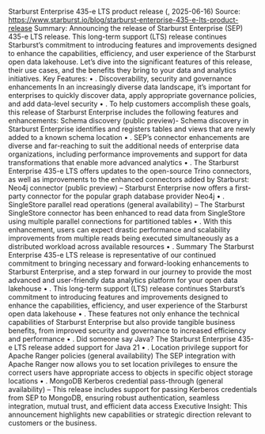 Starburst Enterprise 435-e LTS product release (, 2025-06-16)
Source: https://www.starburst.io/blog/starburst-enterprise-435-e-lts-product-release
Summary: Announcing the release of Starburst Enterprise (SEP) 435-e LTS release. This long-term support (LTS) release continues Starburst’s commitment to introducing features and improvements designed to enhance the capabilities, efficiency, and user experience of the Starburst open data lakehouse. Let’s dive into the significant features of this release, their use cases, and the benefits they bring to your data and analytics initiatives.
Key Features:
• . Discoverability, security and governance enhancements In an increasingly diverse data landscape, it’s important for enterprises to quickly discover data, apply appropriate governance policies, and add data-level security
• . To help customers accomplish these goals, this release of Starburst Enterprise includes the following features and enhancements: Schema discovery (public preview)- Schema discovery in Starburst Enterprise identifies and registers tables and views that are newly added to a known schema location
• . SEP’s connector enhancements are diverse and far-reaching to suit the additional needs of enterprise data organizations, including performance improvements and support for data transformations that enable more advanced analytics
• . The Starburst Enterprise 435-e LTS offers updates to the open-source Trino connectors, as well as improvements to the enhanced connectors added by Starburst: Neo4j connector (public preview) – Starburst Enterprise now offers a first-party connector for the popular graph database provider Neo4j
• . SingleStore parallel read operations (general availability) – The Starburst SingleStore connector has been enhanced to read data from SingleStore using multiple parallel connections for partitioned tables
• . With this enhancement, users can expect drastic performance and scalability improvements from multiple reads being executed simultaneously as a distributed workload across available resources
• . Summary The Starburst Enterprise 435-e LTS release is representative of our continued commitment to bringing necessary and forward-looking enhancements to Starburst Enterprise, and a step forward in our journey to provide the most advanced and user-friendly data analytics platform for your open data lakehouse
• . This long-term support (LTS) release continues Starburst’s commitment to introducing features and improvements designed to enhance the capabilities, efficiency, and user experience of the Starburst open data lakehouse
• . These features not only enhance the technical capabilities of Starburst Enterprise but also provide tangible business benefits, from improved security and governance to increased efficiency and performance
• . Did someone say Java? The Starburst Enterprise 435-e LTS release added support for Java 21
• . Location privilege support for Apache Ranger policies (general availability) The SEP integration with Apache Ranger now allows you to set location privileges to ensure the correct users have appropriate access to objects in specific object storage locations
• . MongoDB Kerberos credential pass-through (general availability) – This release includes support for passing Kerberos credentials from SEP to MongoDB, ensuring robust authentication, seamless integration, mutual trust, and efficient data access
Executive Insight: This announcement highlights new capabilities or strategic direction relevant to customers or the business.
